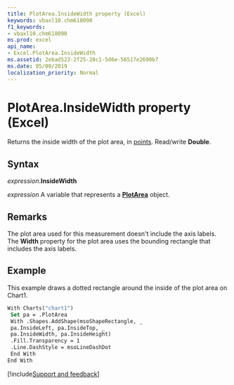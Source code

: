 ```yaml
---
title: PlotArea.InsideWidth property (Excel)
keywords: vbaxl10.chm618090
f1_keywords:
- vbaxl10.chm618090
ms.prod: excel
api_name:
- Excel.PlotArea.InsideWidth
ms.assetid: 2ebad523-2f25-28c1-5d6e-56517e2690b7
ms.date: 05/09/2019
localization_priority: Normal
---
```



# PlotArea.InsideWidth property (Excel)

Returns the inside width of the plot area, in [points](../language/glossary/vbe-glossary.md#point). Read/write **Double**.


## Syntax

_expression_.**InsideWidth**

_expression_ A variable that represents a **[PlotArea](Excel.PlotArea(object).md)** object.


## Remarks

The plot area used for this measurement doesn't include the axis labels. The **Width** property for the plot area uses the bounding rectangle that includes the axis labels.


## Example

This example draws a dotted rectangle around the inside of the plot area on Chart1.

```vb
With Charts("chart1") 
 Set pa = .PlotArea 
 With .Shapes.AddShape(msoShapeRectangle, _ 
 pa.InsideLeft, pa.InsideTop, _ 
 pa.InsideWidth, pa.InsideHeight) 
 .Fill.Transparency = 1 
 .Line.DashStyle = msoLineDashDot 
 End With 
End With
```




[!include[Support and feedback](~/includes/feedback-boilerplate.md)]